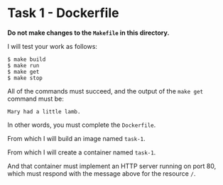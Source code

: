# Task 1 - Dockerfile

**Do not make changes to the `Makefile` in this directory.**

I will test your work as follows:

```
$ make build
$ make run
$ make get
$ make stop
```

All of the commands must succeed, and the output of the `make get` command must be:

```
Mary had a little lamb.
```

In other words, you must complete the `Dockerfile`.

From which I will build an image named `task-1`.

From which I will create a container named `task-1`.

And that container must implement an HTTP server running on port 80, which must respond
with the message above for the resource `/`.
